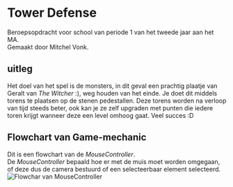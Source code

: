 # Tower Defense
Beroepsopdracht voor school van periode 1 van het tweede jaar aan het MA.  
Gemaakt door Mitchel Vonk.  

## uitleg
Het doel van het spel is de monsters, in dit geval een prachtig plaatje van Geralt van _The Witcher_ :), weg houden van het einde. Je doet dit middels torens te plaatsen op de stenen pedestallen. Deze torens worden na verloop van tijd steeds beter, ook kan je ze zelf upgraden met punten die iedere toren krijgt wanneer deze een level omhoog gaat. Veel succes :D

## Flowchart van Game-mechanic
Dit is een flowchart van de _MouseController_.  
De _MouseController_ bepaald hoe er met de muis moet worden omgegaan, of deze dus de camera bestuurd of een selecteerbaar element selecteerd.
![Flowchar van MouseController](./chrome_koC6aNowtM.png)